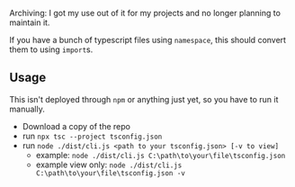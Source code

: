 Archiving: I got my use out of it for my projects and no longer planning to maintain it.

If you have a bunch of typescript files using `namespace`, this should convert them to using `import`s.

## Usage
This isn't deployed through `npm` or anything just yet, so you have to run it manually.

- Download a copy of the repo
- run `npx tsc --project tsconfig.json`
- run `node ./dist/cli.js <path to your tsconfig.json> [-v to view]`
  - example: `node ./dist/cli.js C:\path\to\your\file\tsconfig.json`
  - example view only: `node ./dist/cli.js C:\path\to\your\file\tsconfig.json -v`
